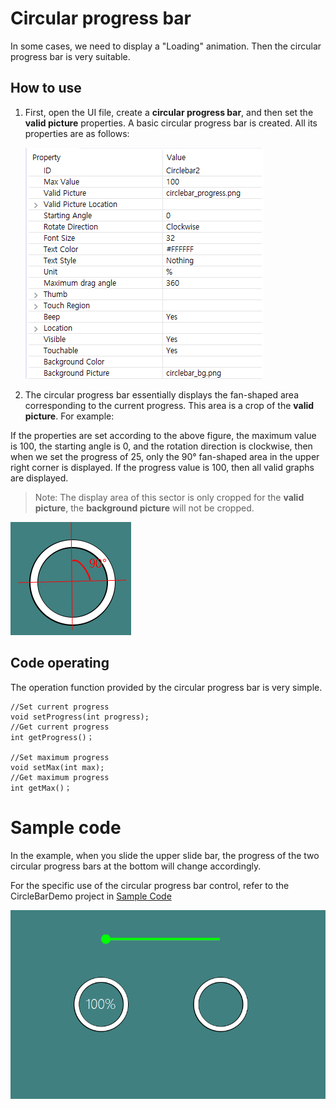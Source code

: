 

#  Circular progress bar
In some cases, we need to display a "Loading" animation. Then the circular progress bar is very suitable.

## How to use 
1. First, open the UI file, create a **circular progress bar**, and then set the **valid picture** properties. A basic circular progress bar is created.
    All its properties are as follows:

   ![](assets/circlebar/property.png)

2. The circular progress bar essentially displays the fan-shaped area corresponding to the current progress. This area is a crop of the **valid picture**. For example:

  If the properties are set according to the above figure, the maximum value is 100, the starting angle is 0, and the rotation direction is clockwise, then when we set the progress of 25, only the 90° fan-shaped area in the upper right corner is displayed. If the progress value is 100, then all valid graphs are displayed.
> Note: The display area of this sector is only cropped for the **valid picture**, the **background picture** will not be cropped.

   ![](assets/circlebar/location.png)

## Code operating
The operation function provided by the circular progress bar is very simple.
```
//Set current progress
void setProgress(int progress);
//Get current progress
int getProgress()；

//Set maximum progress
void setMax(int max);
//Get maximum progress
int getMax()；
```


# Sample code
In the example, when you slide the upper slide bar, the progress of the two circular progress bars at the bottom will change accordingly.

For the specific use of the circular progress bar control, refer to the CircleBarDemo project in [Sample Code](demo_download.md#demo_download)

![](assets/circlebar/preview.png)  
